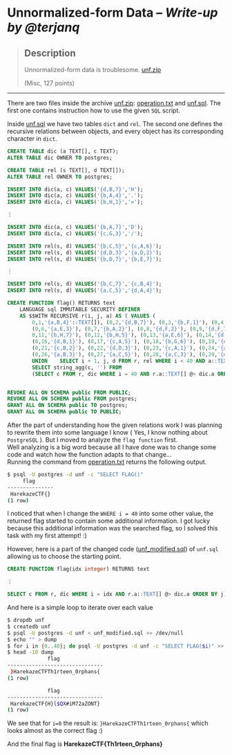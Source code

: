 # Unnormalized-form Data &ndash; *Write-up by @terjanq*

> Description
>---
> Unnormalized-form data is troublesome. [unf.zip](#)
> 
> (Misc, 127 points)

____

There are two files inside the archive [unf.zip](#): [operation.txt] and [unf.sql]. The first one contains instruction how to use the given `SQL` script.

Inside [unf.sql] we have two tables `dict` and `rel`. The second one defines the recursive relations between objects, and every object has its corresponding character in `dict`. 


```sql
CREATE TABLE dic (a TEXT[], c TEXT);
ALTER TABLE dic OWNER TO postgres;

CREATE TABLE rel (s TEXT[], d TEXT[]);
ALTER TABLE rel OWNER TO postgres;

INSERT INTO dic(a, c) VALUES('{d,B,7}','H');
INSERT INTO dic(a, c) VALUES('{b,A,4}','.');
INSERT INTO dic(a, c) VALUES('{b,H,1}','=');

⋮  

INSERT INTO dic(a, c) VALUES('{b,A,7}','D');
INSERT INTO dic(a, c) VALUES('{c,G,3}','/');

INSERT INTO rel(s, d) VALUES('{b,C,5}','{c,A,6}');
INSERT INTO rel(s, d) VALUES('{d,D,3}','{a,D,2}');
INSERT INTO rel(s, d) VALUES('{b,D,7}','{b,E,7}');

⋮  

INSERT INTO rel(s, d) VALUES('{b,C,7}','{c,B,4}');
INSERT INTO rel(s, d) VALUES('{a,C,5}','{d,A,4}');

CREATE FUNCTION flag() RETURNS text
    LANGUAGE sql IMMUTABLE SECURITY DEFINER
    AS $$WITH RECURSIVE r(i, j, a) AS ( VALUES (
    	0,1,'{a,B,4}'::TEXT[]), (0,2,'{d,B,7}'), (0,3,'{b,F,1}'), (0,4,'{b,D,7}'), (0,5,'{b,E,7}'), 
    	(0,6,'{a,E,3}'), (0,7,'{b,A,2}'), (0,8,'{d,F,2}'), (0,9,'{d,F,7}'), (0,10,'{a,A,4}'),    
    	0,11,'{b,H,7}'), (0,12,'{b,H,5}'), (0,13,'{a,E,6}'), (0,14,'{d,C,3}'), (0,15,'{d,E,5}'),
    	(0,16,'{d,B,1}'), (0,17,'{c,A,5}'), (0,18,'{b,G,6}'), (0,19,'{d,E,7}'), (0,20,'{c,F,7}'),
    	(0,21,'{c,B,2}'), (0,22,'{d,D,3}'), (0,23,'{c,A,1}'), (0,24,'{a,G,1}'), (0,25,'{c,G,7}'),
    	(0,26,'{a,B,3}'), (0,27,'{a,C,5}'), (0,28,'{a,C,3}'), (0,29,'{d,C,6}')
    	UNION    SELECT i + 1, j, d FROM r, rel WHERE i < 40 AND a::TEXT[] <@ s  )  
    	SELECT string_agg(c, '') FROM 
    	(SELECT c FROM r, dic WHERE i = 40 AND r.a::TEXT[] @> dic.a ORDER BY j) AS t$$;


REVOKE ALL ON SCHEMA public FROM PUBLIC;
REVOKE ALL ON SCHEMA public FROM postgres;
GRANT ALL ON SCHEMA public TO postgres;
GRANT ALL ON SCHEMA public TO PUBLIC;

```

After the part of understanding how the given relations work I was planning to rewrite them into some language I know ( Yes, I know nothing about `PostgreSQL` ). But I moved to analyze the `flag function` first.   
Well analyzing is a big word because all I have done was to change some code and watch how the function adapts to that change...  
Running the command from [operation.txt] returns the following output.

```sh
$ psql -U postgres -d unf -c "SELECT FLAG()"
     flag      
---------------
 HarekazeCTF{}
(1 row)
```
I noticed that when I change the `WHERE i = 40` into some other value, the returned flag started to contain some additional information. I got lucky because this additional information was the searched flag, so I solved this task with my first attempt! :)


However, here is a part of the changed code ([unf_modified.sql]) of `unf.sql` allowing us to choose the starting point.


```sql
CREATE FUNCTION flag(idx integer) RETURNS text

⋮ 

SELECT c FROM r, dic WHERE i = idx AND r.a::TEXT[] @> dic.a ORDER BY j) AS t$$;
```


And here is a simple loop to iterate over each value


```sh
$ dropdb unf
$ createdb unf
$ psql -U postgres -d unf < unf_modified.sql >> /dev/null
$ echo "" > dump
$ for i in {0..40}; do psql -U postgres -d unf -c "SELECT FLAG($i)" >> dump; done;
$ head -10 dump
             flag              
-------------------------------
 }HarekazeCTFTh1rteen_0rphans{
(1 row)

             flag              
-------------------------------
 HarekazeCTF{H}l$QX#iM72aZONT}
(1 row)
```

We see that for `i=0` the result is: `}HarekazeCTFTh1rteen_0rphans{` which looks almost as the correct flag :)  

  
And the final flag is **HarekazeCTF{Th1rteen_0rphans}**


[operation.txt]:<./files/operation.txt>
[unf.sql]:<./files/unf.sql>
[unf_modified.sql]: <./unf_modified.sql>

